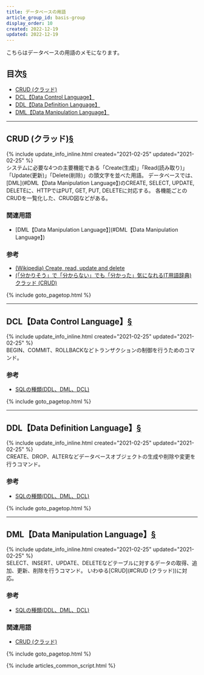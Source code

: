 ```yaml
---
title: データベースの用語
article_group_id: basis-group
display_order: 10
created: 2022-12-19
updated: 2022-12-19
---
```

こちらはデータベースの用語のメモになります。

## <a name="index">目次</a><a class="heading-anchor-permalink" href="#目次">§</a>

<ul id="index_ul">
<li><a href="#CRUD (クラッド)">CRUD (クラッド)</a></li>
<li><a href="#DCL【Data Control Language】">DCL【Data Control Language】</a></li>
<li><a href="#DDL【Data Definition Language】">DDL【Data Definition Language】</a></li>
<li><a href="#DML【Data Manipulation Language】">DML【Data Manipulation Language】</a></li>
</ul>

* * *
## <a name="CRUD (クラッド)">CRUD (クラッド)</a><a class="heading-anchor-permalink" href="#CRUD (クラッド)">§</a>
<div class="chapter-updated">{% include update_info_inline.html created="2021-02-25" updated="2021-02-25" %}</div>
システムに必要な4つの主要機能である「Create(生成)」「Read(読み取り)」「Update(更新)」「Delete(削除)」の頭文字を並べた用語。  
データベースでは、[DML](#DML【Data Manipulation Language】)のCREATE, SELECT, UPDATE, DELETEに、HTTPではPUT, GET, PUT, DELETEに対応する。  
各機能ごとのCRUDを一覧化した、CRUD図などがある。

### 関連用語
- [DML【Data Manipulation Language】](#DML【Data Manipulation Language】)

### 参考
- [(Wikipedia) Create, read, update and delete](https://en.wikipedia.org/wiki/Create,_read,_update_and_delete)
- [(「分かりそう」で「分からない」でも「分かった」気になれるIT用語辞典)  クラッド (CRUD)](https://wa3.i-3-i.info/word123.html)

{% include goto_pagetop.html %}

* * *
## <a name="DCL【Data Control Language】">DCL【Data Control Language】</a><a class="heading-anchor-permalink" href="#DCL【Data Control Language】">§</a>
<div class="chapter-updated">{% include update_info_inline.html created="2021-02-25" updated="2021-02-25" %}</div>
BEGIN、COMMIT、ROLLBACKなどトランザクションの制御を行うためのコマンド。

### 参考
- [SQLの種類(DDL、DML、DCL)](https://morizyun.github.io/database/sql-ddl-dml-dcl.html)

{% include goto_pagetop.html %}

* * *
## <a name="DDL【Data Definition Language】">DDL【Data Definition Language】</a><a class="heading-anchor-permalink" href="#DDL【Data Definition Language】">§</a>
<div class="chapter-updated">{% include update_info_inline.html created="2021-02-25" updated="2021-02-25" %}</div>
CREATE、DROP、ALTERなどデータベースオブジェクトの生成や削除や変更を行うコマンド。

### 参考
- [SQLの種類(DDL、DML、DCL)](https://morizyun.github.io/database/sql-ddl-dml-dcl.html)

{% include goto_pagetop.html %}

* * *
## <a name="DML【Data Manipulation Language】">DML【Data Manipulation Language】</a><a class="heading-anchor-permalink" href="#DML【Data Manipulation Language】">§</a>
<div class="chapter-updated">{% include update_info_inline.html created="2021-02-25" updated="2021-02-25" %}</div>
SELECT、INSERT、UPDATE、DELETEなどテーブルに対するデータの取得、追加、更新、削除を行うコマンド。  
いわゆる[CRUD](#CRUD (クラッド))に対応。

### 参考
- [SQLの種類(DDL、DML、DCL)](https://morizyun.github.io/database/sql-ddl-dml-dcl.html)

### 関連用語
- [CRUD (クラッド)](#CRUD (クラッド))


{% include goto_pagetop.html %}

{% include articles_common_script.html %}

